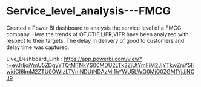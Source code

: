 # Service_level_analysis---FMCG
Created a Power BI dashboard to analysis the service level of a FMCG company. Here the trends of OT,OTIF,LIFR,VIFR have been analyzed with respect to their targets.  The delay in delivery of good to customers and delay time was captured.

Live_Dashboard_Link : https://app.powerbi.com/view?r=eyJrIjoiYmU5ZDgyYTQtMTNkYS00MDU2LTk3ZjUtYmFiM2JiYTkwZmY5IiwidCI6ImM2ZTU0OWIzLTVmNDUtNDAzMi1hYWU5LWQ0MjQ0ZGM1YjJjNCJ9
